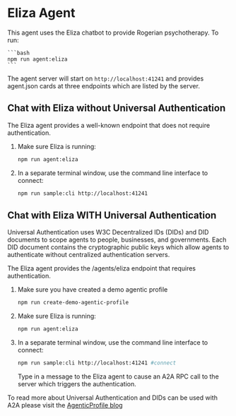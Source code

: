 # Eliza Agent

This agent uses the Eliza chatbot to provide Rogerian psychotherapy. To run:

    ```bash
    npm run agent:eliza
    ```

The agent server will start on `http://localhost:41241` and provides agent.json cards at three endpoints which are listed by the server.


## Chat with Eliza without Universal Authentication

The Eliza agent provides a well-known endpoint that does not require authentication.

1. Make sure Eliza is running:

    ```bash
    npm run agent:eliza
    ```

2. In a separate terminal window, use the command line interface to connect:

    ```bash
    npm run sample:cli http://localhost:41241
    ```


## Chat with Eliza WITH Universal Authentication

Universal Authentication uses W3C Decentralized IDs (DIDs) and DID documents to scope agents to people, businesses, and governments.  Each DID document contains the cryptographic public keys which allow agents to authenticate without centralized authentication servers.

The Eliza agent provides the /agents/eliza endpoint that requires authentication.

1. Make sure you have created a demo agentic profile

    ```bash
    npm run create-demo-agentic-profile
    ```

2. Make sure Eliza is running:

    ```bash
    npm run agent:eliza
    ```

3. In a separate terminal window, use the command line interface to connect:

    ```bash
    npm run sample:cli http://localhost:41241 #connect
    ```

    Type in a message to the Eliza agent to cause an A2A RPC call to the server which triggers the authentication.

To read more about Universal Authentication and DIDs can be used with A2A please visit the [AgenticProfile blog](https://agenticprofile.ai)
